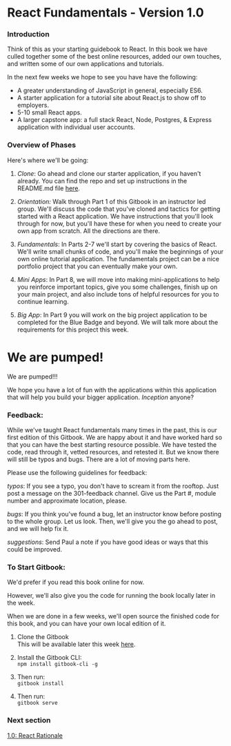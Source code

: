 # React Fundamentals - Version 1.0

### Introduction

Think of this as your starting guidebook to React. In this book we have culled together some of the best online resources, added our own touches, and written some of our own applications and tutorials.

In the next few weeks we hope to see you have have the following:

* A greater understanding of JavaScript in general, especially ES6.
* A starter application for a tutorial site about React.js to show off to employers.
* 5-10 small React apps.
* A larger capstone app: a full stack React, Node, Postgres, & Express application with individual user accounts. 

### Overview of Phases

Here's where we'll be going:

1. _Clone_: Go ahead and clone our starter application, if you haven't already. You can find the repo and set up instructions in the README.md file [here](https://github.com/ElevenfiftyAcademy/JavaScript-301-ReactStarter).

2. _Orientation:_ Walk through Part 1 of this Gitbook in an instructor led group. We'll discuss the code that you've cloned and tactics for getting started with a React application. We have instructions that you'll look through for now, but you'll have these for when you need to create your own app from scratch. All the directions are there.

3. *Fundamentals*: In Parts 2-7 we'll start by covering the basics of React. We'll write small chunks of code, and you'll make the beginnings of your own online tutorial application. The fundamentals project can be a nice portfolio project that you can eventually make your own. 

4. *Mini Apps*: In Part 8, we will move into making mini-applications to help you reinforce important topics, give you some challenges, finish up on your main project, and also include tons of helpful resources for you to continue learning.

5. *Big App*: In Part 9 you will work on the big project application to be completed for the Blue Badge and beyond. We will talk more about the requirements for this project this week.

# We are pumped!
We are pumped!!! 

We hope you have a lot of fun with the applications within this application that will help you build your bigger application. _Inception_ anyone?

### Feedback:

While we've taught React fundamentals many times in the past, this is our first edition of this Gitbook. We are happy about it and have worked hard so that you can have the best starting resource possible. We have tested the code, read through it, vetted resources, and retested it. But we know there will still be typos and bugs. There are a lot of moving parts here.

Please use the following guidelines for feedback:

_typos_: If you see a typo, you don't have to scream it from the rooftop. Just post a message on the 301-feedback channel. Give us the Part \#, module number and approximate location, please.

_bugs_: If you think you've found a bug, let an instructor know before posting to the whole group. Let us look. Then, we'll give you the go ahead to post, and we will help fix it.

*suggestions*: Send Paul a note if you have good ideas or ways that this could be improved. 

### To Start Gitbook:

We'd prefer if you read this book online for now. 

However, we'll also give you the code for running the book locally later in the week.

When we are done in a few weeks, we'll open source the finished code for this book, and you can have your own local edition of it.

1. Clone the Gitbook  
   This will be available later this week [here](https://github.com/ElevenfiftyAcademy/JavaScript-301-ReactFundamentals-Gitbook).

2. Install the Gitbook CLI:   
   `npm install gitbook-cli -g`

3. Then run:   
   `gitbook install`

4. Then run:  
   `gitbook serve`

### Next section

[1.0: React Rationale](site/1.0-ReactRationale.md)
